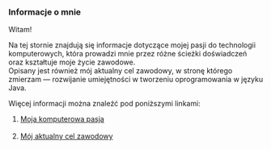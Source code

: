 <h3 id="top-of-this-page">  Informacje o mnie </h3>

Witam!

Na tej stornie znajdują się informacje dotyczące mojej pasji do technologii komputerowych, która prowadzi mnie przez różne ścieżki doświadczeń oraz kształtuje moje życie zawodowe.  
Opisany jest również mój aktualny cel zawodowy, w stronę którego zmierzam — rozwijanie umiejętności w tworzeniu oprogramowania w języku Java.

Więcej informacji można znaleźć pod poniższymi linkami:

1. [Moja komputerowa pasja](./readmes/my-computer-passion.md)
<br><br>
2. [Mój aktualny cel zawodowy](./readmes/actual-goal.md)


